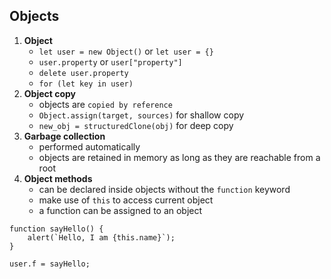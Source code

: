 ## Objects
1. **Object**
    - `let user = new Object()` or `let user = {}`
    - `user.property` or `user["property"]`
    - `delete user.property`
    - `for (let key in user)`
2. **Object copy**
    - objects are `copied by reference`
    - `Object.assign(target, sources)` for shallow copy
    - `new_obj = structuredClone(obj)` for deep copy
3. **Garbage collection**
    - performed automatically
    - objects are retained in memory as long as they are reachable from a root
4. **Object methods**
    - can be declared inside objects without the `function` keyword
    - make use of `this` to access current object
    - a function can be assigned to an object
```
function sayHello() {
    alert(`Hello, I am {this.name}`);
}

user.f = sayHello;
```

